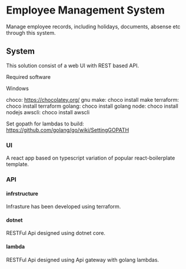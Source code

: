 # Employee Management System

Manage employee records, including holidays, documents, absense etc through this system.

## System

This solution consist of a web UI with REST based API.

Required software

Windows

choco: https://chocolatey.org/
gnu make: choco install make
terraform: choco install terraform
golang: choco install golang
node: choco install nodejs
awscli: choco install awscli

Set gopath for lambdas to build: https://github.com/golang/go/wiki/SettingGOPATH

### UI

A react app based on typescript variation of popular react-boilerplate template.

### API

#### infrstructure

Infrasture has been developed using terraform.

#### dotnet
RESTFul Api designed using dotnet core.

#### lambda
RESTFul Api designed using Api gateway with golang lambdas.